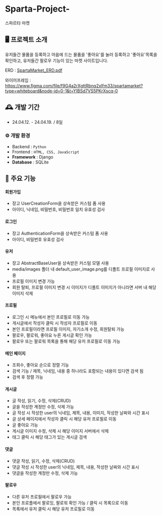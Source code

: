 # Sparta-Project-
스파르타 마켓


## 🖥️ 프로젝트 소개
유저들간 물품을 등록하고 마음에 드는 물품을 '좋아요'를 눌러 등록하고 '좋아요'목록을 확인하고,
유저들간 팔로우 기능이 있는 마켓 사이트입니다.

ERD : 
[SpartaMarket_ERD.pdf](https://github.com/HyunHyoMin/spartamarket/files/15020078/SpartaMarket_ERD.pdf)

와이어프레임 :
https://www.figma.com/file/f9G4a2rXgttRbnq2xlfm33/spartamarket?type=whiteboard&node-id=0-1&t=YIBSd7VS5PKrXscq-0


## 🕰️ 개발 기간
* 24.04.12. - 24.04.19. / 8일

### ⚙️ 개발 환경
- Backend : `Python`
- Frontend : `HTML, CSS, JavaScript`
- **Framework** : Django
- **Database** : SQLite

## 📌 주요 기능
#### 회원가입
- 장고 UserCreationForm을 상속받은 커스텀 폼 사용
- 아이디, 닉네임, 비밀번호, 비밀번호 일치 유효성 검사

#### 로그인
- 장고 AuthenticationForm을 상속받은 커스텀 폼 사용
- 아이디, 비밀번호 유효성 검사

#### 유저
 - 장고 AbstractBaseUser을 상속받은 커스텀 모델 사용
 - media/images 폴더 내 default_user_image.png를 디폴트 프로필 이미지로 사용
 - 프로필 이미지 변경 가능
 - 회원 탈퇴, 프로필 이미지 변경 시 이미지가 디폴트 이미지가 아니라면 서버 내 해당 이미지 삭제

#### 프로필
 - 로그인 시 메뉴에서 본인 프로필로 이동 가능
 - 게시글에서 작성자 클릭 시 작성자 프로필로 이동
 - 본인 프로필이라면 프로필 이미지, 자기소개 수정, 회원탈퇴 가능
 - 팔로우, 팔로워, 좋아요 누른 게시글 확인 가능
 - 팔로우 또는 팔로워 목록을 통해 해당 유저 프로필로 이동 가능

#### 메인 페이지
 - 조회수, 좋아요 순으로 정렬 기능
 - 검색 기능 / 제목, 닉네임, 내용 중 하나라도 포함되는 내용이 있다면 검색 됨
 - 검색 후 정렬 가능

#### 게시글
- 글 작성, 읽기, 수정, 삭제(CRUD)
- 글을 작성한 계정만 수정, 삭제 가능
- 글 작성 시 작성한 user의 닉네임, 제목, 내용, 이미지, 작성한 날짜와 시간 표시
- 글 상세 페이지에서 작성자 클릭 시 해당 유저 프로필로 이동
- 글 좋아요 가능
- 게시글 이미지 수정, 삭제 시 해당 이미지 서버에서 삭제
- 태그 클릭 시 해당 태그가 있는 게시글 검색

#### 댓글
- 댓글 작성, 읽기, 수정, 삭제(CRUD)
- 댓글 작성 시 작성한 user의 닉네임, 제목, 내용, 작성한 날짜와 시간 표시
- 댓글을 작성한 계정만 수정, 삭제 가능

#### 팔로우
- 다른 유저 프로필에서 팔로우 가능
- 본인 프로플에서 팔로잉, 팔로워 확인 가능 / 클릭 시 목록으로 이동
- 목록에서 유저 클릭 시 해당 유저 프로필로 이동
